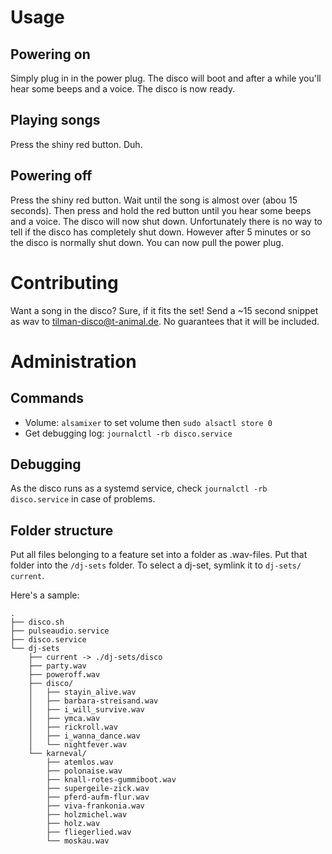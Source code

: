 # Usage

## Powering on
Simply plug in in the power plug. The disco will boot and after a while you'll 
hear some beeps and a voice. The disco is now ready.

## Playing songs
Press the shiny red button. Duh.

## Powering off
Press the shiny red button. Wait until the song is almost over (abou 15 
seconds). Then press and hold the red button until you hear some beeps and a 
voice. The disco will now shut down. Unfortunately there is no way to tell if 
the disco has completely shut down. However after 5 minutes or so the disco is 
normally shut down. You can now pull the power plug.

# Contributing
Want a song in the disco? Sure, if it fits the set! Send a ~15 second snippet 
as wav to tilman-disco@t-animal.de. No guarantees that it will be included.

# Administration

## Commands
  * Volume: `alsamixer` to set volume then `sudo alsactl store 0`
  * Get debugging log: `journalctl -rb disco.service`

## Debugging
As the disco runs as a systemd service, check `journalctl -rb disco.service` 
in case of problems.

## Folder structure
Put all files belonging to a feature set into a folder as .wav-files. Put that 
folder into the `/dj-sets` folder. To select a dj-set, symlink it to `dj-sets/
current`.

Here's a sample:

```
.
├── disco.sh
├── pulseaudio.service
├── disco.service
└── dj-sets
    ├── current -> ./dj-sets/disco
    ├── party.wav
    ├── poweroff.wav
    ├── disco/
    │   ├── stayin_alive.wav
    │   ├── barbara-streisand.wav
    │   ├── i_will_survive.wav
    │   ├── ymca.wav
    │   ├── rickroll.wav
    │   ├── i_wanna_dance.wav
    │   └── nightfever.wav
    └── karneval/
        ├── atemlos.wav
        ├── polonaise.wav
        ├── knall-rotes-gummiboot.wav
        ├── supergeile-zick.wav
        ├── pferd-aufm-flur.wav
        ├── viva-frankonia.wav
        ├── holzmichel.wav
        ├── holz.wav
        ├── fliegerlied.wav
        └── moskau.wav
```